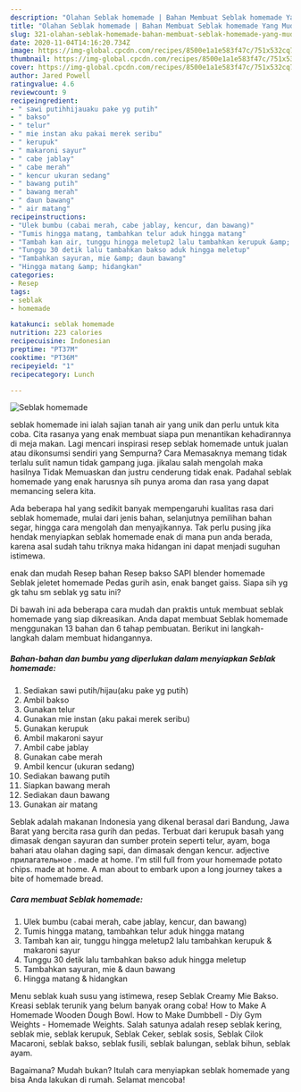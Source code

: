 ```yaml
---
description: "Olahan Seblak homemade | Bahan Membuat Seblak homemade Yang Mudah Dan Praktis"
title: "Olahan Seblak homemade | Bahan Membuat Seblak homemade Yang Mudah Dan Praktis"
slug: 321-olahan-seblak-homemade-bahan-membuat-seblak-homemade-yang-mudah-dan-praktis
date: 2020-11-04T14:16:20.734Z
image: https://img-global.cpcdn.com/recipes/8500e1a1e583f47c/751x532cq70/seblak-homemade-foto-resep-utama.jpg
thumbnail: https://img-global.cpcdn.com/recipes/8500e1a1e583f47c/751x532cq70/seblak-homemade-foto-resep-utama.jpg
cover: https://img-global.cpcdn.com/recipes/8500e1a1e583f47c/751x532cq70/seblak-homemade-foto-resep-utama.jpg
author: Jared Powell
ratingvalue: 4.6
reviewcount: 9
recipeingredient:
- " sawi putihhijauaku pake yg putih"
- " bakso"
- " telur"
- " mie instan aku pakai merek seribu"
- " kerupuk"
- " makaroni sayur"
- " cabe jablay"
- " cabe merah"
- " kencur ukuran sedang"
- " bawang putih"
- " bawang merah"
- " daun bawang"
- " air matang"
recipeinstructions:
- "Ulek bumbu (cabai merah, cabe jablay, kencur, dan bawang)"
- "Tumis hingga matang, tambahkan telur aduk hingga matang"
- "Tambah kan air, tunggu hingga meletup2 lalu tambahkan kerupuk &amp; makaroni sayur"
- "Tunggu 30 detik lalu tambahkan bakso aduk hingga meletup"
- "Tambahkan sayuran, mie &amp; daun bawang"
- "Hingga matang &amp; hidangkan"
categories:
- Resep
tags:
- seblak
- homemade

katakunci: seblak homemade 
nutrition: 223 calories
recipecuisine: Indonesian
preptime: "PT37M"
cooktime: "PT36M"
recipeyield: "1"
recipecategory: Lunch

---
```



![Seblak homemade](https://img-global.cpcdn.com/recipes/8500e1a1e583f47c/751x532cq70/seblak-homemade-foto-resep-utama.jpg)


seblak homemade ini ialah sajian tanah air yang unik dan perlu untuk kita coba. Cita rasanya yang enak membuat siapa pun menantikan kehadirannya di meja makan.
Lagi mencari inspirasi resep seblak homemade untuk jualan atau dikonsumsi sendiri yang Sempurna? Cara Memasaknya memang tidak terlalu sulit namun tidak gampang juga. jikalau salah mengolah maka hasilnya Tidak Memuaskan dan justru cenderung tidak enak. Padahal seblak homemade yang enak harusnya sih punya aroma dan rasa yang dapat memancing selera kita.

Ada beberapa hal yang sedikit banyak mempengaruhi kualitas rasa dari seblak homemade, mulai dari jenis bahan, selanjutnya pemilihan bahan segar, hingga cara mengolah dan menyajikannya. Tak perlu pusing jika hendak menyiapkan seblak homemade enak di mana pun anda berada, karena asal sudah tahu triknya maka hidangan ini dapat menjadi suguhan istimewa.

enak dan mudah Resep bahan Resep bakso SAPI blender homemade Seblak jeletet homemade Pedas gurih asin, enak banget gaiss. Siapa sih yg gk tahu sm seblak yg satu ini?


Di bawah ini ada beberapa cara mudah dan praktis untuk membuat seblak homemade yang siap dikreasikan. Anda dapat membuat Seblak homemade menggunakan 13 bahan dan 6 tahap pembuatan. Berikut ini langkah-langkah dalam membuat hidangannya.

<!--inarticleads1-->

##### Bahan-bahan dan bumbu yang diperlukan dalam menyiapkan Seblak homemade:

1. Sediakan  sawi putih/hijau(aku pake yg putih)
1. Ambil  bakso
1. Gunakan  telur
1. Gunakan  mie instan (aku pakai merek seribu)
1. Gunakan  kerupuk
1. Ambil  makaroni sayur
1. Ambil  cabe jablay
1. Gunakan  cabe merah
1. Ambil  kencur (ukuran sedang)
1. Sediakan  bawang putih
1. Siapkan  bawang merah
1. Sediakan  daun bawang
1. Gunakan  air matang


Seblak adalah makanan Indonesia yang dikenal berasal dari Bandung, Jawa Barat yang bercita rasa gurih dan pedas. Terbuat dari kerupuk basah yang dimasak dengan sayuran dan sumber protein seperti telur, ayam, boga bahari atau olahan daging sapi, dan dimasak dengan kencur.  adjective прилагательное . made at home. I&#39;m still full from your homemade potato chips. made at home. A man about to embark upon a long journey takes a bite of homemade bread. 

<!--inarticleads2-->

##### Cara membuat Seblak homemade:

1. Ulek bumbu (cabai merah, cabe jablay, kencur, dan bawang)
1. Tumis hingga matang, tambahkan telur aduk hingga matang
1. Tambah kan air, tunggu hingga meletup2 lalu tambahkan kerupuk &amp; makaroni sayur
1. Tunggu 30 detik lalu tambahkan bakso aduk hingga meletup
1. Tambahkan sayuran, mie &amp; daun bawang
1. Hingga matang &amp; hidangkan


Menu seblak kuah susu yang istimewa, resep Seblak Creamy Mie Bakso. Kreasi seblak terunik yang belum banyak orang coba! How to Make A Homemade Wooden Dough Bowl. How to Make Dumbbell - Diy Gym Weights - Homemade Weights. Salah satunya adalah resep seblak kering, seblak mie, seblak kerupuk, Seblak Ceker, seblak sosis, Seblak Cilok Macaroni, seblak bakso, seblak fusili, seblak balungan, seblak bihun, seblak ayam. 

Bagaimana? Mudah bukan? Itulah cara menyiapkan seblak homemade yang bisa Anda lakukan di rumah. Selamat mencoba!
